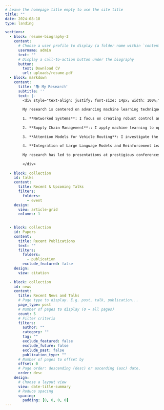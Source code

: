 ```yaml
---
# Leave the homepage title empty to use the site title
title: ""
date: 2024-08-18
type: landing

sections:
  - block: resume-biography-3
    content:
      # Choose a user profile to display (a folder name within `content/authors/`)
      username: admin
      text: ""
      # Display a call-to-action button under the biography
      button:
        text: Download CV
        url: uploads/resume.pdf
  - block: markdown
    content:
      title: '📚 My Research'
      subtitle: ''
      text: |-
        <div style="text-align: justify; font-size: 14px; width: 100%;">
        
        My research is centered on advancing machine learning techniques, particularly reinforcement learning (RL) and optimization, to tackle complex challenges across various domains. The crux of my work lies in developing intelligent solutions that bridge the gap between theoretical advancements and their practical applications in critical infrastructure.
        
        1. **Networked Systems**: I focus on creating robust control and optimization strategies for networked systems, such as power grids, vehicle networks, and railway systems. By enhancing efficiency and reliability, this work aims to bolster the resilience and performance of essential infrastructure.
        
        2. **Supply Chain Management**:: I apply machine learning to optimize supply chain operations, directly addressing logistical challenges that impact efficiency and cost-effectiveness. This work is particularly relevant in the context of global supply chain disruptions, where AI-driven solutions can offer significant improvements.
        
        3. **Attention Models for Vehicle Routing**: I investigate the use of attention models to solve vehicle routing problems with time windows. This research contributes to advancements in transportation logistics, aiming to improve the efficiency of routing systems in dynamic environments.
        
        4. **Integration of Large Language Models and Reinforcement Learning**: I explore novel methodologies that combine large language models (LLMs) with RL to enhance scheduling and optimization across various networked systems, including innovative applications in train scheduling. This interdisciplinary approach seeks to push the boundaries of AI's capabilities in real-world scenarios.
        
        My research has led to presentations at prestigious conferences, including main track papers at AAAI and ECAI, as well as workshops at NeurIPS. I continue to contribute to the field with ongoing paper submissions and patent applications. My focus remains on advancing reinforcement learning and optimization techniques, particularly in their application to networked systems, where I aim to develop intelligent and efficient solutions for real-world challenges in power, transportation, and related fields.
        
        </div>
    
  - block: collection
    id: talks
    content:
      title: Recent & Upcoming Talks
      filters:
        folders:
          - event
    design:
      view: article-grid
      columns: 1

    
  - block: collection
    id: Papers
    content:
      title: Recent Publications
      text: ""
      filters:
        folders:
          - publication
        exclude_featured: false
    design:
      view: citation
    
  - block: collection
    id: news
    content:
      title: Recent News and Talks
      # Page type to display. E.g. post, talk, publication...
      page_type: post
      # Number of pages to display (0 = all pages)
      count: 5
      # Filter criteria
      filters:
        author: ""
        category: ""
        tag: ""
        exclude_featured: false
        exclude_future: false
        exclude_past: false
        publication_type: ""
      # Number of pages to offset by
      offset: 0
      # Page order: descending (desc) or ascending (asc) date.
      order: desc
    design:
      # Choose a layout view
      view: date-title-summary
      # Reduce spacing
      spacing:
        padding: [0, 0, 0, 0]
---
```

